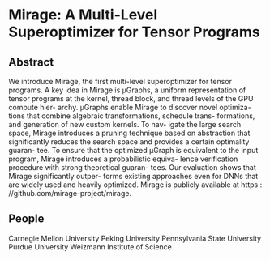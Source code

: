 # Mirage: A Multi-Level Superoptimizer for Tensor Programs

## Abstract
We introduce Mirage, the first multi-level superoptimizer
for tensor programs. A key idea in Mirage is µGraphs, a
uniform representation of tensor programs at the kernel,
thread block, and thread levels of the GPU compute hier-
archy. µGraphs enable Mirage to discover novel optimiza-
tions that combine algebraic transformations, schedule trans-
formations, and generation of new custom kernels. To nav-
igate the large search space, Mirage introduces a pruning
technique based on abstraction that significantly reduces
the search space and provides a certain optimality guaran-
tee. To ensure that the optimized µGraph is equivalent to
the input program, Mirage introduces a probabilistic equiva-
lence verification procedure with strong theoretical guaran-
tees. Our evaluation shows that Mirage significantly outper-
forms existing approaches even for DNNs that are widely
used and heavily optimized. Mirage is publicly available at
https : //github.com/mirage-project/mirage.

## People

Carnegie Mellon University
Peking University
Pennsylvania State University
Purdue University
Weizmann Institute of Science
